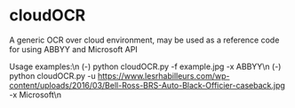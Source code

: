 # cloudOCR
A generic OCR over cloud environment, may be used as a reference code for using ABBYY and Microsoft API

Usage examples:\n
(-) python cloudOCR.py -f example.jpg -x ABBYY\n
(-) python cloudOCR.py -u https://www.lesrhabilleurs.com/wp-content/uploads/2016/03/Bell-Ross-BRS-Auto-Black-Officier-caseback.jpg -x Microsoft\n
